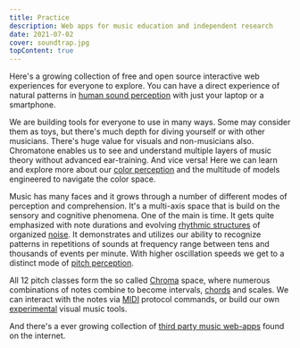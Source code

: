 ```yaml
---
title: Practice
description: Web apps for music education and independent research
date: 2021-07-02
cover: soundtrap.jpg
topContent: true
---
```


Here's a growing collection of free and open source interactive web experiences for everyone to explore. You can have a direct experience of natural patterns in [human sound perception](./sound/index.md) with just your laptop or a smartphone.

We are building tools for everyone to use in many ways. Some may consider them as toys, but there's much depth for diving yourself or with other musicians. There's huge value for visuals and non-musicians also. Chromatone enables us to see and understand multiple layers of music theory without advanced ear-training. And vice versa! Here we can learn and explore more about our [color perception](./color/index.md) and the multitude of models engineered to navigate the color space.

Music has many faces and it grows through a number of different modes of perception and comprehension. It's a multi-axis space that is build on the sensory and cognitive phenomena. One of the main is time. It gets quite emphasized with note durations and evolving [rhythmic structures](./rhythm/index.md) of organized [noise](./synth/noise/index.md). It demonstrates and utilizes our ability to recognize patterns in repetitions of sounds at frequency range between tens and thousands of events per minute. With higher oscillation speeds we get to a distinct mode of [pitch perception](./pitch/index.md).

All 12 pitch classes form the so called [Chroma](./chroma/index.md) space, where numerous combinations of notes combine to become intervals, [chords](./chord/index.md) and scales. We can interact with the notes via [MIDI](./midi/index.md) protocol commands, or build our own [experimental](./experiments/index.md) visual music tools.

And there's a ever growing collection of [third party music web-apps](./third-party/index.md) found on the internet.
